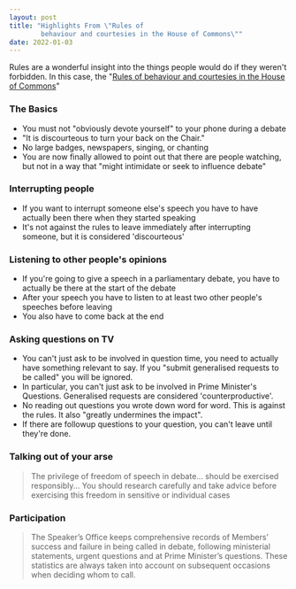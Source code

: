 ```yaml
---
layout: post
title: "Highlights From \"Rules of
        behaviour and courtesies in the House of Commons\""
date: 2022-01-03
---
```


Rules are a wonderful insight into the things people would do if they weren't forbidden. In this case, the
 "[Rules of behaviour and courtesies in the House of Commons](https://www.parliament.uk/globalassets/documents/rules-of-behaviour.pdf)"


### The Basics


* You must not "obviously devote yourself" to your phone during a debate
* "It is discourteous to turn your back on the Chair."
* No large badges, newspapers, singing, or chanting
* You are now finally allowed to point out that there are people watching, but not in a way that "might
 intimidate or seek to influence debate"


### Interrupting people


* If you want to interrupt someone else's speech you have to have actually been there when they started
 speaking
* It's not against the rules to leave immediately after interrupting someone, but it is considered
 'discourteous'


### Listening to other people's opinions


* If you're going to give a speech in a parliamentary debate, you have to actually be there at the start
 of the debate
* After your speech you have to listen to at least two other people's speeches before leaving
* You also have to come back at the end


### Asking questions on TV


* You can't just ask to be involved in question time, you need to actually have something relevant to say.
 If you "submit generalised requests to be called" you will be ignored.
* In particular, you can't just ask to be involved in Prime Minister's Questions. Generalised requests
 are considered 'counterproductive'.
* No reading out questions you wrote down word for word. This is against the rules. It also "greatly
 undermines the impact".
* If there are followup questions to your question, you can't leave until they're done.


### Talking out of your arse



> 
> The privilege of freedom of speech in debate... should be exercised responsibly... You should research
>  carefully and take advice before exercising this freedom in sensitive or individual cases
> 
> 
> 


### Participation



> 
> The Speaker’s Office keeps comprehensive records of Members’ success and failure in being called in debate,
>  following ministerial statements, urgent questions and at Prime Minister’s questions. These statistics are
>  always taken into account on subsequent occasions when deciding whom to call.
> 
> 
> 



